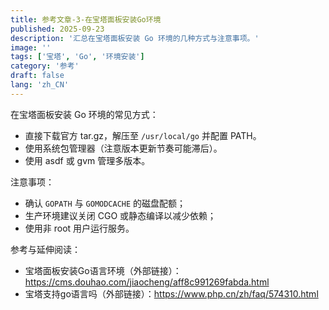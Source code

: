 ```yaml
---
title: 参考文章-3-在宝塔面板安装Go环境
published: 2025-09-23
description: '汇总在宝塔面板安装 Go 环境的几种方式与注意事项。'
image: ''
tags: ['宝塔', 'Go', '环境安装']
category: '参考'
draft: false 
lang: 'zh_CN'
---
```


在宝塔面板安装 Go 环境的常见方式：

- 直接下载官方 tar.gz，解压至 `/usr/local/go` 并配置 PATH。
- 使用系统包管理器（注意版本更新节奏可能滞后）。
- 使用 asdf 或 gvm 管理多版本。

注意事项：
- 确认 `GOPATH` 与 `GOMODCACHE` 的磁盘配额；
- 生产环境建议关闭 CGO 或静态编译以减少依赖；
- 使用非 root 用户运行服务。

参考与延伸阅读：
- 宝塔面板安装Go语言环境（外部链接）：https://cms.douhao.com/jiaocheng/aff8c991269fabda.html
- 宝塔支持go语言吗（外部链接）：https://www.php.cn/zh/faq/574310.html

